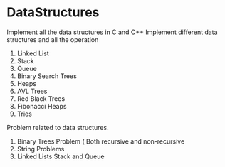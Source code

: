 DataStructures
==============

Implement all the data structures in C and C++
Implement different data structures and all the operation 
1. Linked List
2. Stack
3. Queue
4. Binary  Search Trees
5. Heaps
6. AVL Trees
7. Red Black Trees
8. Fibonacci Heaps
9. Tries


Problem related to data structures.
1. Binary Trees Problem ( Both recursive and non-recursive
2. String Problems
3. Linked Lists Stack and Queue


